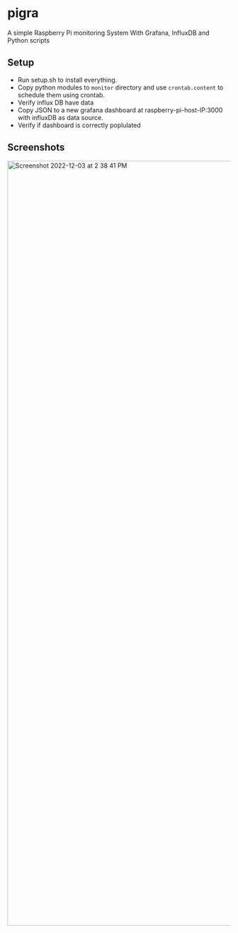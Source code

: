 # pigra

A simple Raspberry Pi monitoring System With Grafana, InfluxDB and Python scripts

## Setup
* Run setup.sh to install everything.
* Copy python modules to `monitor` directory and use `crontab.content` to schedule them using crontab.
* Verify influx DB have data
* Copy JSON to a new grafana dashboard at raspberry-pi-host-IP:3000 with influxDB as data source.
* Verify if dashboard is correctly poplulated

## Screenshots

<img width="1722" alt="Screenshot 2022-12-03 at 2 38 41 PM" src="https://user-images.githubusercontent.com/108912069/205433372-389df023-edc1-4d06-ba80-68b7722d340f.png">
